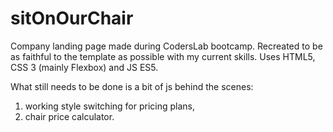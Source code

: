 # sitOnOurChair


Company landing page made during CodersLab bootcamp. 
Recreated to be as faithful to the template as possible with my current skills.
Uses HTML5, CSS 3 (mainly Flexbox) and JS ES5.

What still needs to be done is a bit of js behind the scenes:
1) working style switching for pricing plans,
2) chair price calculator.